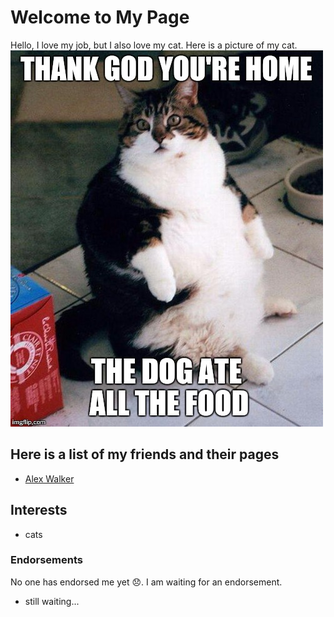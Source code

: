 # Welcome to My Page

Hello, I love my job, but I also love my cat. Here is a picture of my cat.
![](/images/cat.jpg)

## Here is a list of my friends and their pages

* [Alex Walker](/git-tutorial/alex.html)

## Interests

* cats

### Endorsements

No one has endorsed me yet 😞. I am waiting for an endorsement.

* still waiting...